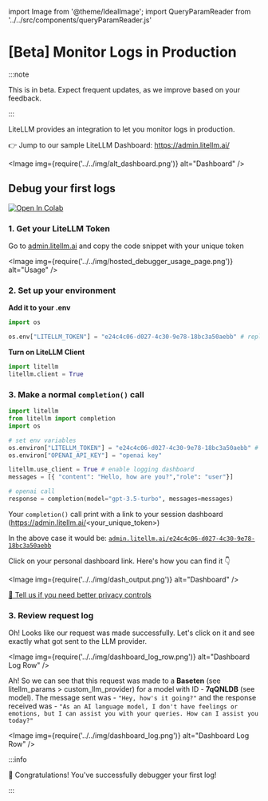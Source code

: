 import Image from '@theme/IdealImage';
import QueryParamReader from '../../src/components/queryParamReader.js'

# [Beta] Monitor Logs in Production

:::note

This is in beta. Expect frequent updates, as we improve based on your feedback.

:::

LiteLLM provides an integration to let you monitor logs in production.

👉 Jump to our sample LiteLLM Dashboard: https://admin.litellm.ai/


<Image img={require('../../img/alt_dashboard.png')} alt="Dashboard" />

## Debug your first logs
<a target="_blank" href="https://colab.research.google.com/github/BerriAI/litellm/blob/main/cookbook/liteLLM_OpenAI.ipynb">
  <img src="https://colab.research.google.com/assets/colab-badge.svg" alt="Open In Colab"/>
</a>


### 1. Get your LiteLLM Token

Go to [admin.litellm.ai](https://admin.litellm.ai/) and copy the code snippet with your unique token

<Image img={require('../../img/hosted_debugger_usage_page.png')} alt="Usage" />

### 2. Set up your environment

**Add it to your .env**

```python
import os 

os.env["LITELLM_TOKEN"] = "e24c4c06-d027-4c30-9e78-18bc3a50aebb" # replace with your unique token

```

**Turn on LiteLLM Client**
```python
import litellm 
litellm.client = True
```

### 3. Make a normal `completion()` call
```python
import litellm 
from litellm import completion
import os 

# set env variables
os.environ["LITELLM_TOKEN"] = "e24c4c06-d027-4c30-9e78-18bc3a50aebb" # replace with your unique token
os.environ["OPENAI_API_KEY"] = "openai key"

litellm.use_client = True # enable logging dashboard 
messages = [{ "content": "Hello, how are you?","role": "user"}]

# openai call
response = completion(model="gpt-3.5-turbo", messages=messages)
```

Your `completion()` call print with a link to your session dashboard (https://admin.litellm.ai/<your_unique_token>)

In the above case it would be: [`admin.litellm.ai/e24c4c06-d027-4c30-9e78-18bc3a50aebb`](https://admin.litellm.ai/e24c4c06-d027-4c30-9e78-18bc3a50aebb)

Click on your personal dashboard link. Here's how you can find it 👇

<Image img={require('../../img/dash_output.png')} alt="Dashboard" />

[👋 Tell us if you need better privacy controls](https://calendly.com/d/4mp-gd3-k5k/berriai-1-1-onboarding-litellm-hosted-version?month=2023-08)  

### 3. Review request log 

Oh! Looks like our request was made successfully. Let's click on it and see exactly what got sent to the LLM provider. 

<Image img={require('../../img/dashboard_log_row.png')} alt="Dashboard Log Row" />    



Ah! So we can see that this request was made to a **Baseten** (see litellm_params > custom_llm_provider) for a model with ID - **7qQNLDB** (see model). The message sent was - `"Hey, how's it going?"` and the response received was - `"As an AI language model, I don't have feelings or emotions, but I can assist you with your queries. How can I assist you today?"`

<Image img={require('../../img/dashboard_log.png')} alt="Dashboard Log Row" />

:::info

🎉 Congratulations! You've successfully debugger your first log!

:::